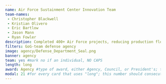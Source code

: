 ```yaml
---
name: Air Force Sustainment Center Innovation Team
team-names: 
 - Christopher Blackwell
 - Kristian Olivero
 - Eric Bartlow
 - Jason Mann
 - Ryan Fowler
description: Completed 400+ Air Force projects, reducing production flow time by more than 2400 days and reducing cost by $3.7 million. Their application and rapid integration of technologies to real-world challenges advanced readiness and reform in support of our National Defense Strategy.
filters: GoG-team defense agency
image: agency/Defense_Department_Seal.png
banner: agency
team: yes #mark no if an individual, NO CAPS 
length: long
award: Agency #type of award, either Agency, Council, or President's; this is case sensitive so make sure to match the options listed exactly. This section generates the format of the card
modal: 21 #for every card that uses "long"; this number should consecutively increase and never be the same
---
```


